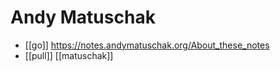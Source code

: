 # Andy Matuschak

- [[go]] https://notes.andymatuschak.org/About_these_notes
- [[pull]] [[matuschak]]



